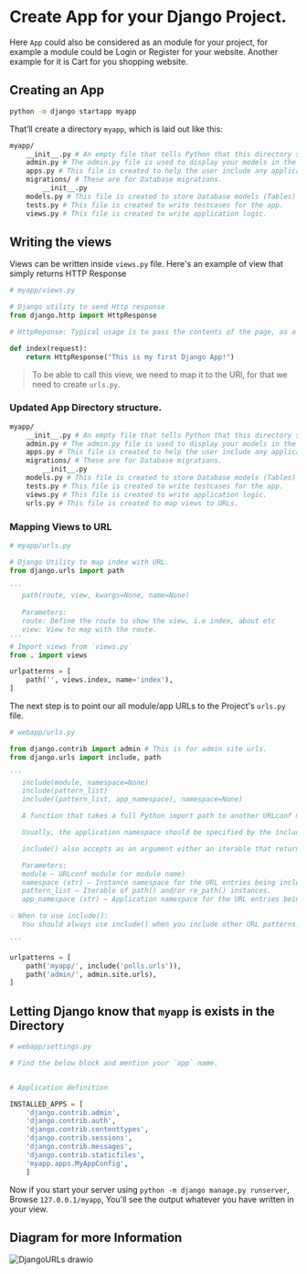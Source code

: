 # Create App for your Django Project.

Here `App` could also be considered as an module for your project, for example a module could be Login or Register for your website. Another example for it is Cart for you shopping website.

## Creating an App 
```bash
python -m django startapp myapp
```

That’ll create a directory `myapp`, which is laid out like this:
```bash
myapp/
    __init__.py # An empty file that tells Python that this directory should be considered a Python package.
    admin.py # The admin.py file is used to display your models in the Django admin panel. You can also customize your admin panel.
    apps.py # This file is created to help the user include any application configuration for the app. Using this, you can configure some of the attributes of the application.
    migrations/ # These are for Database migrations.
        __init__.py
    models.py # This file is created to store Database models (Tables) configurations.
    tests.py # This file is created to write testcases for the app.
    views.py # This file is created to write application logic.

```

## Writing the views
Views can be written inside `views.py` file.
Here's an example of view that simply returns HTTP Response
```python
# myapp/views.py

# Django utility to send Http response
from django.http import HttpResponse

# HttpReponse: Typical usage is to pass the contents of the page, as a string, bytestring, or memoryview, to the HttpResponse constructor.

def index(request):
    return HttpResponse("This is my first Django App!")
```

> To be able to call this view, we need to map it to the URl, for that we need to create `urls.py`.

### Updated App Directory structure.

```bash
myapp/
    __init__.py # An empty file that tells Python that this directory should be considered a Python package.
    admin.py # The admin.py file is used to display your models in the Django admin panel. You can also customize your admin panel.
    apps.py # This file is created to help the user include any application configuration for the app. Using this, you can configure some of the attributes of the application.
    migrations/ # These are for Database migrations.
        __init__.py
    models.py # This file is created to store Database models (Tables) configurations.
    tests.py # This file is created to write testcases for the app.
    views.py # This file is created to write application logic.
    urls.py # This file is created to map views to URLs.

```
### Mapping Views to URL
```python
# myapp/urls.py

# Django Utility to map index with URL.
from django.urls import path

'''
   path(route, view, kwargs=None, name=None)
    
   Parameters:
   route: Define the route to show the view, i.e index, about etc
   view: View to map with the route. 
'''
# Import views from `views.py`
from . import views

urlpatterns = [
    path('', views.index, name='index'),
]

```

The next step is to point our all module/app URLs to the Project's `urls.py` file.
```python
# webapp/urls.py

from django.contrib import admin # This is for admin site urls.
from django.urls import include, path

'''
   include(module, namespace=None)
   include(pattern_list)
   include((pattern_list, app_namespace), namespace=None)

   A function that takes a full Python import path to another URLconf module that should be “included” in this place. Optionally, the application namespace and instance namespace where the entries will be included into can also be specified.

   Usually, the application namespace should be specified by the included module. If an application namespace is set, the namespace argument can be used to set a different instance namespace. 

   include() also accepts as an argument either an iterable that returns URL patterns or a 2-tuple containing such iterable plus the names of the application namespaces.

   Parameters:
   module – URLconf module (or module name)
   namespace (str) – Instance namespace for the URL entries being included
   pattern_list – Iterable of path() and/or re_path() instances.
   app_namespace (str) – Application namespace for the URL entries being included

💡 When to use include():
   You should always use include() when you include other URL patterns. admin.site.urls is the only exception to this.

'''

urlpatterns = [
    path('myapp/', include('polls.urls')), 
    path('admin/', admin.site.urls),
]

```

## Letting Django know that `myapp` is exists in the Directory

```python
# webapp/settings.py

# Find the below block and mention your `app` name.


# Application definition

INSTALLED_APPS = [
    'django.contrib.admin',
    'django.contrib.auth',
    'django.contrib.contenttypes',
    'django.contrib.sessions',
    'django.contrib.messages',
    'django.contrib.staticfiles',
    'myapp.apps.MyAppConfig',
    ]

```


Now if you start your server using ```python -m django manage.py runserver```, Browse ```127.0.0.1/myapp```, You'll see the output whatever you have written in your view.



## Diagram for more Information
![DjangoURLs drawio](https://user-images.githubusercontent.com/31511537/167290430-2f4f2144-21f1-4892-8821-d818c21a421e.png)